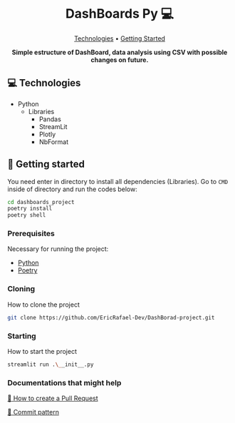 <h1 align="center" style="font-weight: bold;">DashBoards Py 💻</h1>

<p align="center">
 <a href="#tech">Technologies</a> • 
 <a href="#started">Getting Started</a> 
</p>

<p align="center">
    <b>Simple estructure of DashBoard, data analysis using CSV with possible changes on future.</b>
</p>


<h2 id="technologies">💻 Technologies</h2>

- Python
    - Libraries 
        - Pandas
        - StreamLit
        - Plotly
        - NbFormat

<h2 id="started">🚀 Getting started</h2>

You need enter in directory to install all dependencies (Libraries). Go to ```CMD``` inside of directory and run the codes below:

```bash
cd dashboards_project
poetry install
poetry shell
```

<h3>Prerequisites</h3>

Necessary for running the project:

- [Python](https://python.org)
- [Poetry](https://python-poetry.org)

<h3>Cloning</h3>

How to clone the project

```bash
git clone https://github.com/EricRafael-Dev/DashBorad-project.git
```

<h3>Starting</h3>

How to start the project

```bash
streamlit run .\__init__.py
```

<h3>Documentations that might help</h3>

[📝 How to create a Pull Request](https://www.atlassian.com/br/git/tutorials/making-a-pull-request)

[💾 Commit pattern](https://gist.github.com/joshbuchea/6f47e86d2510bce28f8e7f42ae84c716)
